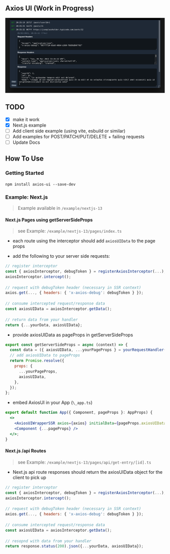 ## Axios UI (Work in Progress)

![Preview](https://github.com/ttristan/axios-ui/raw/main/docs/preview.png)

## TODO

* [x] make it work
* [x] Next.js example
* [ ] Add client side example (using vite, esbuild or similar)
* [ ] Add examples for POST/PATCH/PUT/DELETE + failing requests
* [ ] Update Docs

## How To Use

### Getting Started

```
npm install axios-ui --save-dev
```

### Example: Next.js
> Example available in `/example/nextjs-13`

#### Next.js Pages using getServerSideProps
> see Example: `/example/nextjs-13/pages/index.ts`

- each route using the interceptor should add `axiosUIData` to the page props

- add the following to your server side requests:

```javascript
// register interceptor
const { axiosInterceptor, debugToken } = registerAxiosInterceptor(...);
axiosInterceptor.intercept();

// request with debugToken header (necessary in SSR context)
axios.get(..., { headers: { 'x-axios-debug': debugToken } });

// consume intercepted request/response data
const axiosUIData = axiosInterceptor.getData();

// return data from your handler
return {...yourData, axiosUIData};
```

- provide axiosUIData as pageProps in getServerSideProps

```javascript
export const getServerSideProps = async (context) => {
  const data = ({ axiosUIData, ...yourPageProps } = yourRequestHandler());
  // add axiosUIData to pageProps
  return Promise.resolve({
    props: {
      ...yourPageProps,
      axiosUIData,
    },
  });
};
```

- embed AxiosUI in your App (`\_app.ts`)

```jsx
export default function App({ Component, pageProps }: AppProps) {
  <>
    <AxiosUIWrapperSSR axios={axios} initialData={pageProps.axiosUIData} />
    <Component {...pageProps} />
  </>;
}
```

#### Next.js /api Routes
> see Example: `/example/nextjs-13/pages/api/get-entry/[id].ts`

- Next.js api route responses should return the axiosUIData object for the client to pick up

```javascript
// register interceptor
const { axiosInterceptor, debugToken } = registerAxiosInterceptor(...);
axiosInterceptor.intercept();

// request with debugToken header (necessary in SSR context)
axios.get(..., { headers: { 'x-axios-debug': debugToken } });

// consume intercepted request/response data
const axiosUIData = axiosInterceptor.getData();

// resopnd with data from your handler
return response.status(200).json({...yourData, axiosUIData});
```
